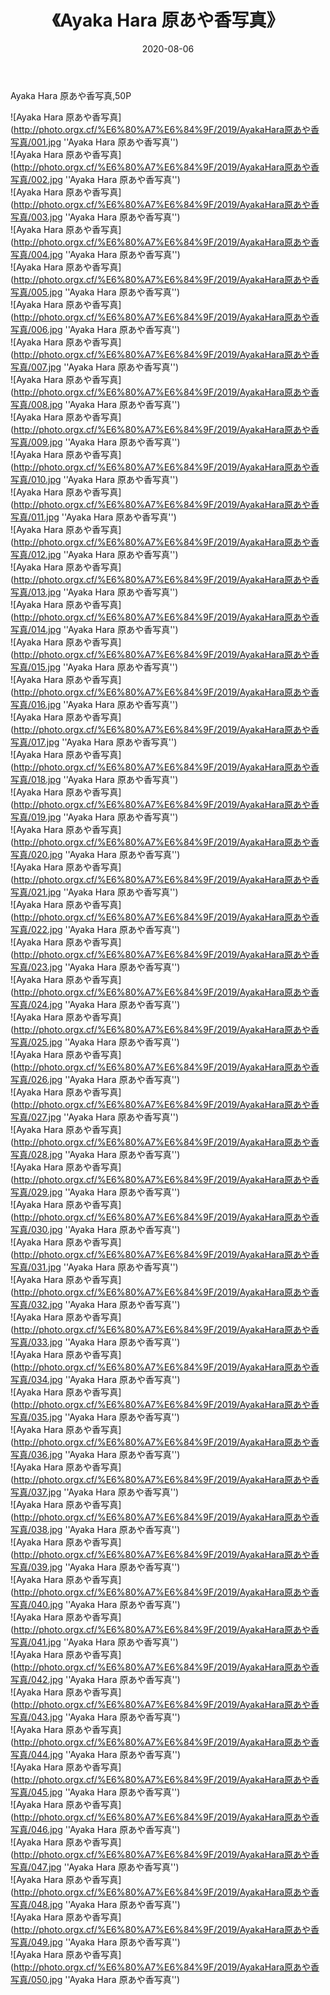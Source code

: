 ﻿---
layout: post
title:  《Ayaka Hara 原あや香写真》
date:   2020-08-06
img: http://photo.orgx.cf/%E6%80%A7%E6%84%9F/2019/AyakaHara原あや香写真/000.jpg
tags: [美女, 性感, 泳衣]
---

Ayaka Hara 原あや香写真,50P

![Ayaka Hara 原あや香写真](http://photo.orgx.cf/%E6%80%A7%E6%84%9F/2019/AyakaHara原あや香写真/001.jpg ''Ayaka Hara 原あや香写真'') <br>
![Ayaka Hara 原あや香写真](http://photo.orgx.cf/%E6%80%A7%E6%84%9F/2019/AyakaHara原あや香写真/002.jpg ''Ayaka Hara 原あや香写真'') <br>
![Ayaka Hara 原あや香写真](http://photo.orgx.cf/%E6%80%A7%E6%84%9F/2019/AyakaHara原あや香写真/003.jpg ''Ayaka Hara 原あや香写真'') <br>
![Ayaka Hara 原あや香写真](http://photo.orgx.cf/%E6%80%A7%E6%84%9F/2019/AyakaHara原あや香写真/004.jpg ''Ayaka Hara 原あや香写真'') <br>
![Ayaka Hara 原あや香写真](http://photo.orgx.cf/%E6%80%A7%E6%84%9F/2019/AyakaHara原あや香写真/005.jpg ''Ayaka Hara 原あや香写真'') <br>
![Ayaka Hara 原あや香写真](http://photo.orgx.cf/%E6%80%A7%E6%84%9F/2019/AyakaHara原あや香写真/006.jpg ''Ayaka Hara 原あや香写真'') <br>
![Ayaka Hara 原あや香写真](http://photo.orgx.cf/%E6%80%A7%E6%84%9F/2019/AyakaHara原あや香写真/007.jpg ''Ayaka Hara 原あや香写真'') <br>
![Ayaka Hara 原あや香写真](http://photo.orgx.cf/%E6%80%A7%E6%84%9F/2019/AyakaHara原あや香写真/008.jpg ''Ayaka Hara 原あや香写真'') <br>
![Ayaka Hara 原あや香写真](http://photo.orgx.cf/%E6%80%A7%E6%84%9F/2019/AyakaHara原あや香写真/009.jpg ''Ayaka Hara 原あや香写真'') <br>
![Ayaka Hara 原あや香写真](http://photo.orgx.cf/%E6%80%A7%E6%84%9F/2019/AyakaHara原あや香写真/010.jpg ''Ayaka Hara 原あや香写真'') <br>
![Ayaka Hara 原あや香写真](http://photo.orgx.cf/%E6%80%A7%E6%84%9F/2019/AyakaHara原あや香写真/011.jpg ''Ayaka Hara 原あや香写真'') <br>
![Ayaka Hara 原あや香写真](http://photo.orgx.cf/%E6%80%A7%E6%84%9F/2019/AyakaHara原あや香写真/012.jpg ''Ayaka Hara 原あや香写真'') <br>
![Ayaka Hara 原あや香写真](http://photo.orgx.cf/%E6%80%A7%E6%84%9F/2019/AyakaHara原あや香写真/013.jpg ''Ayaka Hara 原あや香写真'') <br>
![Ayaka Hara 原あや香写真](http://photo.orgx.cf/%E6%80%A7%E6%84%9F/2019/AyakaHara原あや香写真/014.jpg ''Ayaka Hara 原あや香写真'') <br>
![Ayaka Hara 原あや香写真](http://photo.orgx.cf/%E6%80%A7%E6%84%9F/2019/AyakaHara原あや香写真/015.jpg ''Ayaka Hara 原あや香写真'') <br>
![Ayaka Hara 原あや香写真](http://photo.orgx.cf/%E6%80%A7%E6%84%9F/2019/AyakaHara原あや香写真/016.jpg ''Ayaka Hara 原あや香写真'') <br>
![Ayaka Hara 原あや香写真](http://photo.orgx.cf/%E6%80%A7%E6%84%9F/2019/AyakaHara原あや香写真/017.jpg ''Ayaka Hara 原あや香写真'') <br>
![Ayaka Hara 原あや香写真](http://photo.orgx.cf/%E6%80%A7%E6%84%9F/2019/AyakaHara原あや香写真/018.jpg ''Ayaka Hara 原あや香写真'') <br>
![Ayaka Hara 原あや香写真](http://photo.orgx.cf/%E6%80%A7%E6%84%9F/2019/AyakaHara原あや香写真/019.jpg ''Ayaka Hara 原あや香写真'') <br>
![Ayaka Hara 原あや香写真](http://photo.orgx.cf/%E6%80%A7%E6%84%9F/2019/AyakaHara原あや香写真/020.jpg ''Ayaka Hara 原あや香写真'') <br>
![Ayaka Hara 原あや香写真](http://photo.orgx.cf/%E6%80%A7%E6%84%9F/2019/AyakaHara原あや香写真/021.jpg ''Ayaka Hara 原あや香写真'') <br>
![Ayaka Hara 原あや香写真](http://photo.orgx.cf/%E6%80%A7%E6%84%9F/2019/AyakaHara原あや香写真/022.jpg ''Ayaka Hara 原あや香写真'') <br>
![Ayaka Hara 原あや香写真](http://photo.orgx.cf/%E6%80%A7%E6%84%9F/2019/AyakaHara原あや香写真/023.jpg ''Ayaka Hara 原あや香写真'') <br>
![Ayaka Hara 原あや香写真](http://photo.orgx.cf/%E6%80%A7%E6%84%9F/2019/AyakaHara原あや香写真/024.jpg ''Ayaka Hara 原あや香写真'') <br>
![Ayaka Hara 原あや香写真](http://photo.orgx.cf/%E6%80%A7%E6%84%9F/2019/AyakaHara原あや香写真/025.jpg ''Ayaka Hara 原あや香写真'') <br>
![Ayaka Hara 原あや香写真](http://photo.orgx.cf/%E6%80%A7%E6%84%9F/2019/AyakaHara原あや香写真/026.jpg ''Ayaka Hara 原あや香写真'') <br>
![Ayaka Hara 原あや香写真](http://photo.orgx.cf/%E6%80%A7%E6%84%9F/2019/AyakaHara原あや香写真/027.jpg ''Ayaka Hara 原あや香写真'') <br>
![Ayaka Hara 原あや香写真](http://photo.orgx.cf/%E6%80%A7%E6%84%9F/2019/AyakaHara原あや香写真/028.jpg ''Ayaka Hara 原あや香写真'') <br>
![Ayaka Hara 原あや香写真](http://photo.orgx.cf/%E6%80%A7%E6%84%9F/2019/AyakaHara原あや香写真/029.jpg ''Ayaka Hara 原あや香写真'') <br>
![Ayaka Hara 原あや香写真](http://photo.orgx.cf/%E6%80%A7%E6%84%9F/2019/AyakaHara原あや香写真/030.jpg ''Ayaka Hara 原あや香写真'') <br>
![Ayaka Hara 原あや香写真](http://photo.orgx.cf/%E6%80%A7%E6%84%9F/2019/AyakaHara原あや香写真/031.jpg ''Ayaka Hara 原あや香写真'') <br>
![Ayaka Hara 原あや香写真](http://photo.orgx.cf/%E6%80%A7%E6%84%9F/2019/AyakaHara原あや香写真/032.jpg ''Ayaka Hara 原あや香写真'') <br>
![Ayaka Hara 原あや香写真](http://photo.orgx.cf/%E6%80%A7%E6%84%9F/2019/AyakaHara原あや香写真/033.jpg ''Ayaka Hara 原あや香写真'') <br>
![Ayaka Hara 原あや香写真](http://photo.orgx.cf/%E6%80%A7%E6%84%9F/2019/AyakaHara原あや香写真/034.jpg ''Ayaka Hara 原あや香写真'') <br>
![Ayaka Hara 原あや香写真](http://photo.orgx.cf/%E6%80%A7%E6%84%9F/2019/AyakaHara原あや香写真/035.jpg ''Ayaka Hara 原あや香写真'') <br>
![Ayaka Hara 原あや香写真](http://photo.orgx.cf/%E6%80%A7%E6%84%9F/2019/AyakaHara原あや香写真/036.jpg ''Ayaka Hara 原あや香写真'') <br>
![Ayaka Hara 原あや香写真](http://photo.orgx.cf/%E6%80%A7%E6%84%9F/2019/AyakaHara原あや香写真/037.jpg ''Ayaka Hara 原あや香写真'') <br>
![Ayaka Hara 原あや香写真](http://photo.orgx.cf/%E6%80%A7%E6%84%9F/2019/AyakaHara原あや香写真/038.jpg ''Ayaka Hara 原あや香写真'') <br>
![Ayaka Hara 原あや香写真](http://photo.orgx.cf/%E6%80%A7%E6%84%9F/2019/AyakaHara原あや香写真/039.jpg ''Ayaka Hara 原あや香写真'') <br>
![Ayaka Hara 原あや香写真](http://photo.orgx.cf/%E6%80%A7%E6%84%9F/2019/AyakaHara原あや香写真/040.jpg ''Ayaka Hara 原あや香写真'') <br>
![Ayaka Hara 原あや香写真](http://photo.orgx.cf/%E6%80%A7%E6%84%9F/2019/AyakaHara原あや香写真/041.jpg ''Ayaka Hara 原あや香写真'') <br>
![Ayaka Hara 原あや香写真](http://photo.orgx.cf/%E6%80%A7%E6%84%9F/2019/AyakaHara原あや香写真/042.jpg ''Ayaka Hara 原あや香写真'') <br>
![Ayaka Hara 原あや香写真](http://photo.orgx.cf/%E6%80%A7%E6%84%9F/2019/AyakaHara原あや香写真/043.jpg ''Ayaka Hara 原あや香写真'') <br>
![Ayaka Hara 原あや香写真](http://photo.orgx.cf/%E6%80%A7%E6%84%9F/2019/AyakaHara原あや香写真/044.jpg ''Ayaka Hara 原あや香写真'') <br>
![Ayaka Hara 原あや香写真](http://photo.orgx.cf/%E6%80%A7%E6%84%9F/2019/AyakaHara原あや香写真/045.jpg ''Ayaka Hara 原あや香写真'') <br>
![Ayaka Hara 原あや香写真](http://photo.orgx.cf/%E6%80%A7%E6%84%9F/2019/AyakaHara原あや香写真/046.jpg ''Ayaka Hara 原あや香写真'') <br>
![Ayaka Hara 原あや香写真](http://photo.orgx.cf/%E6%80%A7%E6%84%9F/2019/AyakaHara原あや香写真/047.jpg ''Ayaka Hara 原あや香写真'') <br>
![Ayaka Hara 原あや香写真](http://photo.orgx.cf/%E6%80%A7%E6%84%9F/2019/AyakaHara原あや香写真/048.jpg ''Ayaka Hara 原あや香写真'') <br>
![Ayaka Hara 原あや香写真](http://photo.orgx.cf/%E6%80%A7%E6%84%9F/2019/AyakaHara原あや香写真/049.jpg ''Ayaka Hara 原あや香写真'') <br>
![Ayaka Hara 原あや香写真](http://photo.orgx.cf/%E6%80%A7%E6%84%9F/2019/AyakaHara原あや香写真/050.jpg ''Ayaka Hara 原あや香写真'') <br>
